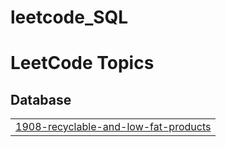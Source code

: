 # leetcode_SQL
<!---LeetCode Topics Start-->
# LeetCode Topics
## Database
|  |
| ------- |
| [1908-recyclable-and-low-fat-products](https://github.com/Adarshit007/leetcode_SQL/tree/master/1908-recyclable-and-low-fat-products) |
<!---LeetCode Topics End-->